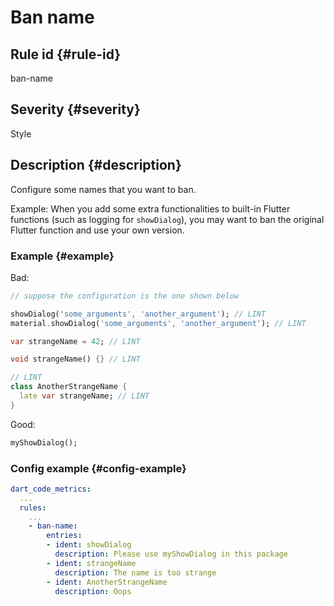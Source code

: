 # Ban name

## Rule id {#rule-id}

ban-name

## Severity {#severity}

Style

## Description {#description}

Configure some names that you want to ban.

Example: When you add some extra functionalities to built-in Flutter functions (such as logging for `showDialog`), you may want to ban the original Flutter function and use your own version.

### Example {#example}

Bad:

```dart
// suppose the configuration is the one shown below

showDialog('some_arguments', 'another_argument'); // LINT
material.showDialog('some_arguments', 'another_argument'); // LINT

var strangeName = 42; // LINT

void strangeName() {} // LINT

// LINT
class AnotherStrangeName {
  late var strangeName; // LINT
}
```

Good:

```dart
myShowDialog();
```

### Config example {#config-example}

```yaml
dart_code_metrics:
  ...
  rules:
    ...
    - ban-name:
        entries:
        - ident: showDialog
          description: Please use myShowDialog in this package
        - ident: strangeName
          description: The name is too strange
        - ident: AnotherStrangeName
          description: Oops
```
